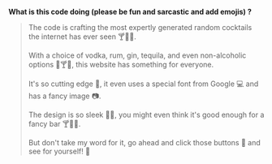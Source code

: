 
**What is this code doing (please be fun and sarcastic and add emojis) ?**

>The code is crafting the most expertly generated random cocktails the internet has ever seen 🍸🍹🥃. 
>
>With a choice of vodka, rum, gin, tequila, and even non-alcoholic options 🍹🍸🍺, this website has something for everyone. 
>
>It's so cutting edge 🤖, it even uses a special font from Google 💻 and has a fancy image 📷. 
>
>The design is so sleek 🕺💄, you might even think it's good enough for a fancy bar 🍸🍹🥃. 
>
>But don't take my word for it, go ahead and click those buttons 🔘 and see for yourself! 🚀

